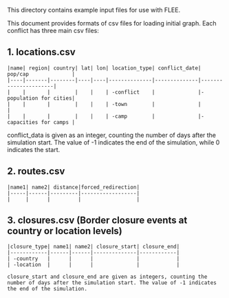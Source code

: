 This directory contains example input files for use with FLEE.

This document provides formats of csv files for loading initial graph. Each conflict has three main csv files:

 ## 1. locations.csv
 
    |name| region| country| lat| lon| location_type| conflict_date| pop/cap              |
    |----|-------|--------|----|----|--------------|--------------|----------------------|
    |    |       |        |    |    | -conflict    |              |-population for cities|
    |    |       |        |    |    | -town        |              |                      |
    |    |       |        |    |    | -camp        |              |-capacities for camps |
 
 conflict_data is given as an integer, counting the number of days after the simulation start. The value of -1 indicates the end of the simulation, while 0 indicates the start.

 ## 2. routes.csv

    |name1| name2| distance|forced_redirection|
    |-----|------|---------|------------------|
    |     |      |         |                  |


 ## 3. closures.csv  (Border closure events at country or location levels)
   
    |closure_type| name1| name2| closure_start| closure_end|
    |------------|------|------|--------------|------------|
    | -country   |      |      |              |            |
    | -location  |      |      |              |            |
    
    closure_start and closure_end are given as integers, counting the number of days after the simulation start. The value of -1 indicates the end of the simulation.
